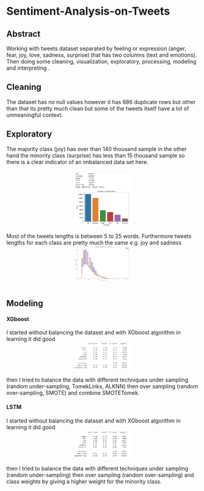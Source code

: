 # Sentiment-Analysis-on-Tweets


## Abstract 
   Working with tweets dataset separated by feeling or expression
   (anger, fear, joy, love, sadness, surprise) that has two columns (text and emotions).
   Then doing some cleaning, visualization, exploratory, processing, modeling and interpreting .
    
    
## Cleaning 
   The dataset has no null values however it has 686 duplicate rows but other than that its pretty much clean but some of the tweets itself have a lot of unmeaningful context.
    
## Exploratory
 The majority class (joy) has over than 140 thousand sample in the other hand the minority class (surprise) has less than 15 thousand 
        sample so there is a clear indicator of an imbalanced data set here.  
    <br>
        <img src="imgs/screen1.png" style="display: block; width: 150px; margin-right: auto;margin-left: auto;"></br>
       Most of the tweets lengths is between 5 to 25 words. Furthermore tweets lengths for each class are pretty much the same e.g. joy and sadness
        <br>
        <img src="imgs/screen3.png" style="display: block; width: 150px; margin-right: auto;margin-left: auto;"></br>

## Modeling
#### XGboost
I started without balancing the dataset and with XGboost algorithm in learning it did good 
<br><img src="imgs/screen4.png" style="display: block; width: 150px; margin-right: auto;margin-left: auto;"></br>
then I tried to balance the data with different techniques under sampling (random under-sampling, TomekLinks, ALKNN) then over sampling (random over-sampling, SMOTE) and combine
SMOTETomek.
#### LSTM
I started without balancing the dataset and with XGboost algorithm in learning it did good 
<br><img src="imgs/screen5.png" style="display: block; width: 150px; margin-right: auto;margin-left: auto;"></br>
then I tried to balance the data with different techniques under sampling (random under-sampling) then over sampling (random over-sampling) and class weights by giving a higher weight for the minority class.
